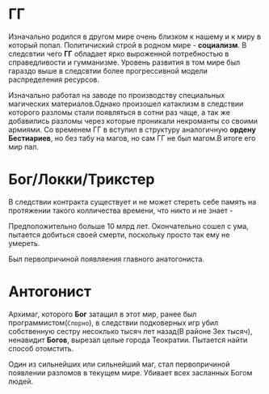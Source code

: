 # ГГ
Изначально родился в другом мире очень близком к нашему и к миру в который попал.
Политичиский строй в родном мире - **социализм**. В следсвтии чего **ГГ** обладает ярко выроженной потребностью в справедливости и гумманизме.
Уровень развития в том мире был гараздо выше в следсвтии более прогрессивной модели распределения ресурсов.

Изначально работал на заводе по производству специальных магических материалов.Однако произошел катаклизм в следствии которого разломы стали появляться
в сотни раз чаще, а так же добавились разломы через которые проникали некроманты со своими армиями.
Со временем ГГ в вступил в структуру аналогичную **ордену Бестиариев**, но без табу на магов, но сам ГГ не был магом.В итоге его мир пал.

# Бог/Локки/Трикстер
В следствии контракта существует и не может стереть себе память на протяжении такого колличества времени, что никто и не знает - 

Предположительно больше 10 млрд лет. Окончательно сошел с ума, пытается добиться своей смерти, поскольку просто так ему не умереть.

Был первопричиной появляения главного анатогониста.

# Антогонист
Архимаг, которого **Бог** затащил в этот мир, ранее был программистом(`Спорно`), в следствии подковерных игр убил собственную сестру несоклько 
тысяч лет назад(В районе 3ех тысяч), ненавидит **Богов**, вырезал целые города Теократии. Пытается найти способ отомстить.

Один из сильнейших или сильнейший маг, стал первопричиной появлении разломов в текущем мире.
Убивает всех засланных Богом людей.
